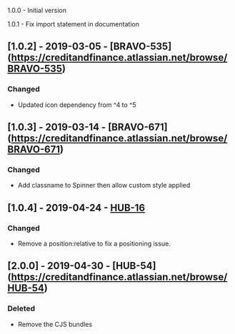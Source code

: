 1.0.0 - Initial version

1.0.1 - Fix import statement in documentation

## [1.0.2] - 2019-03-05 - [BRAVO-535] (https://creditandfinance.atlassian.net/browse/BRAVO-535)
 
### Changed
- Updated icon dependency from ^4 to ^5

## [1.0.3] - 2019-03-14 - [BRAVO-671] (https://creditandfinance.atlassian.net/browse/BRAVO-671)
 
### Changed
- Add classname to Spinner then allow custom style applied

## [1.0.4] - 2019-04-24 - [HUB-16](https://creditandfinance.atlassian.net/browse/HUB-16)
### Changed
- Remove a position:relative to fix a positioning issue.

## [2.0.0] - 2019-04-30 - [HUB-54] (https://creditandfinance.atlassian.net/browse/HUB-54)
 
### Deleted
- Remove the CJS bundles